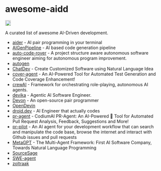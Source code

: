 # awesome-aidd

<a href="https://github.com/sindresorhus/awesome"><img src="https://cdn.rawgit.com/sindresorhus/awesome/d7305f38d29fed78fa85652e3a63e154dd8e8829/media/badge.svg" alt="Awesome" height="18"></a>

A curated list of awesome AI-Driven development.

- [aider](https://github.com/paul-gauthier/aider) - AI pair programming in your terminal
- [AIGenPipeline](https://github.com/stoerr/AIGenPipeline) - AI based code generation pipeline
- [auto-code-rover](https://github.com/nus-apr/auto-code-rover) - A project structure aware autonomous software engineer aiming for autonomous program improvement.
- [autogen](https://github.com/microsoft/autogen)
- [ChatDev](https://github.com/OpenBMB/ChatDev) - Create Customized Software using Natural Language Idea
- [cover-agent](https://github.com/Codium-ai/cover-agent) - An AI-Powered Tool for Automated Test Generation and Code Coverage Enhancement!
- [crewAI](https://github.com/joaomdmoura/crewAI) - Framework for orchestrating role-playing, autonomous AI agents.
- [devika](https://github.com/stitionai/devika) - Agentic AI Software Engineer.
- [Devon](https://github.com/entropy-research/Devon) - An open-source pair programmer
- [OpenDevin](https://github.com/OpenDevin/OpenDevin)
- [droid.dev](https://github.com/bootstrapguru/droid.dev) - AI Engineer that actually codes
- [pr-agent](https://github.com/Codium-ai/pr-agent) - CodiumAI PR-Agent: An AI-Powered 🤖 Tool for Automated Pull Request Analysis, Feedback, Suggestions and More!
- [pr-pilot](https://github.com/PR-Pilot-AI/pr-pilot) - An AI agent for your development workflow that can search and manipulate the code base, browse the internet and interact with Github issues and pull requests
- [MetaGPT](https://github.com/geekan/MetaGPT/) - The Multi-Agent Framework: First AI Software Company, Towards Natural Language Programming
- [SourceSage](https://github.com/Sunwood-ai-labs/SourceSage)
- [SWE-agent](https://github.com/princeton-nlp/SWE-agent)
- [zoltraak](https://github.com/dai-motoki/zoltraak)
